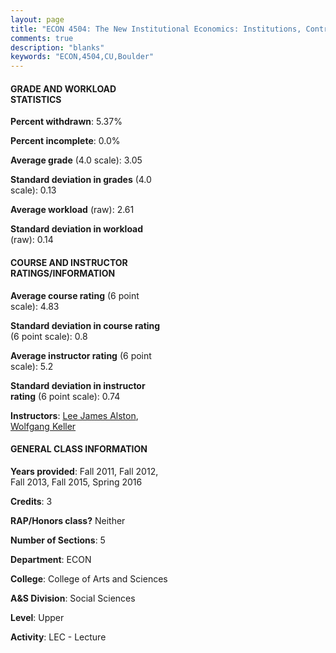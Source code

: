 ```yaml
---
layout: page
title: "ECON 4504: The New Institutional Economics: Institutions, Contracts and Economic Outcomes Statistics"
comments: true
description: "blanks"
keywords: "ECON,4504,CU,Boulder"
---
```

<head>
<script src="https://ajax.googleapis.com/ajax/libs/jquery/2.1.3/jquery.min.js"></script>
<script src="https://dl.dropboxusercontent.com/s/pc42nxpaw1ea4o9/highcharts.js?dl=0"></script>
<!-- <script src="../assets/js/highcharts.js"></script> -->
<style type="text/css">@font-face {
	font-family: "Bebas Neue";
	src: url(https://www.filehosting.org/file/details/544349/BebasNeue Regular.otf) format("opentype");
	}
	h1.Bebas { 
		font-family: "Bebas Neue", Verdana, Tahoma;
	}
</style>
</head>
<body>
	<div id="container" style="float: right; width: 45%; height: 88%; margin-left: 2.5%; margin-right: 2.5%;"></div>
	<script language="JavaScript">
		$(document).ready(function() {
		var chart = {type: 'column'};
		var title = {text: 'Grade Distribution'};
		var xAxis = {categories: ['A','B','C','D','F'],crosshair: true};
		var yAxis = {min: 0,title: {text: 'Percentage'}};
		var tooltip = {headerFormat: '<center><b><span style="font-size:20px">{point.key}</span></b></center>',
		               pointFormat: '<td style="padding:0"><b>{point.y:.1f}%</b></td>',
		               footerFormat: '</table>',shared: true,useHTML: true};
		var plotOptions = {column: {pointPadding: 0.0,borderWidth: 0}};  
		var credits = {enabled: false};var series= [{name: 'Percent',data: [23.22,62.44,12.35,1.98,0.0,]}];
		var json = {};
		json.chart = chart;
		json.title = title;
		json.tooltip = tooltip;
		json.xAxis = xAxis;
		json.yAxis = yAxis;  
		json.series = series;
		json.plotOptions = plotOptions;  
		json.credits = credits;
		$('#container').highcharts(json);
	});
	</script>
</body>
			   
#### GRADE AND WORKLOAD STATISTICS

**Percent withdrawn**: 5.37%

**Percent incomplete**: 0.0%

**Average grade** (4.0 scale): 3.05

**Standard deviation in grades** (4.0 scale): 0.13

**Average workload** (raw): 2.61

**Standard deviation in workload** (raw): 0.14

#### COURSE AND INSTRUCTOR RATINGS/INFORMATION

**Average course rating** (6 point scale): 4.83

**Standard deviation in course rating** (6 point scale): 0.8

**Average instructor rating** (6 point scale): 5.2

**Standard deviation in instructor rating** (6 point scale): 0.74

**Instructors**: <a href='../../instructors/Lee_James_Alston'>Lee James Alston</a>, <a href='../../instructors/Wolfgang_Keller'>Wolfgang Keller</a>

#### GENERAL CLASS INFORMATION

**Years provided**: Fall 2011, Fall 2012, Fall 2013, Fall 2015, Spring 2016

**Credits**: 3

**RAP/Honors class?** Neither

**Number of Sections**: 5

**Department**: ECON

**College**: College of Arts and Sciences

**A&S Division**: Social Sciences

**Level**: Upper

**Activity**: LEC - Lecture
